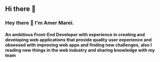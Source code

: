 ## Hi there 👋

### Hey there 👋 I'm Amer Marei.

#### An ambitious Front-End Developer with experience in creating and developing web applications that provide quality user experience and obsessed with improving web apps and finding new challenges, also I reading new things in the web industry and sharing knowledge with my team 

